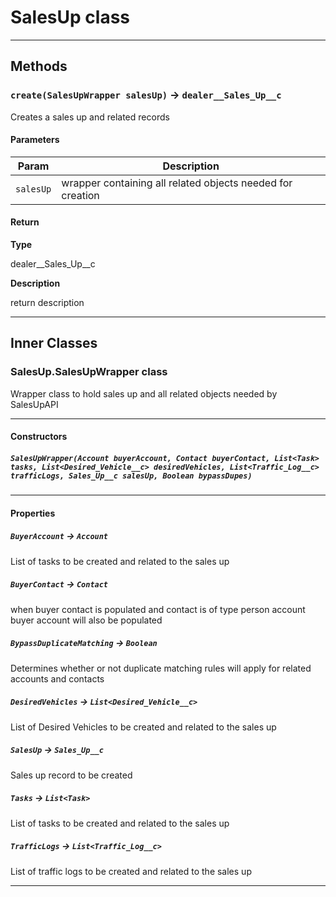 # SalesUp class
---
## Methods
### `create(SalesUpWrapper salesUp)` → `dealer__Sales_Up__c`

Creates a sales up and related records

#### Parameters
|Param|Description|
|-----|-----------|
|`salesUp` |  wrapper containing all related objects needed for creation |

#### Return

**Type**

dealer__Sales_Up__c

**Description**

return description

---
## Inner Classes

### SalesUp.SalesUpWrapper class

Wrapper class to hold sales up and all related objects needed by SalesUpAPI

---
#### Constructors
##### `SalesUpWrapper(Account buyerAccount, Contact buyerContact, List<Task> tasks, List<Desired_Vehicle__c> desiredVehicles, List<Traffic_Log__c> trafficLogs, Sales_Up__c salesUp, Boolean bypassDupes)`
---
#### Properties

##### `BuyerAccount` → `Account`

List of tasks to be created and related to the sales up

##### `BuyerContact` → `Contact`

when buyer contact is populated and contact is of type person account buyer account will also be populated

##### `BypassDuplicateMatching` → `Boolean`

 Determines whether or not duplicate matching rules will apply for related accounts and contacts

##### `DesiredVehicles` → `List<Desired_Vehicle__c>`

List of Desired Vehicles to be created and related to the sales up

##### `SalesUp` → `Sales_Up__c`

Sales up record to be created

##### `Tasks` → `List<Task>`

List of tasks to be created and related to the sales up

##### `TrafficLogs` → `List<Traffic_Log__c>`

List of traffic logs to be created and related to the sales up

---
